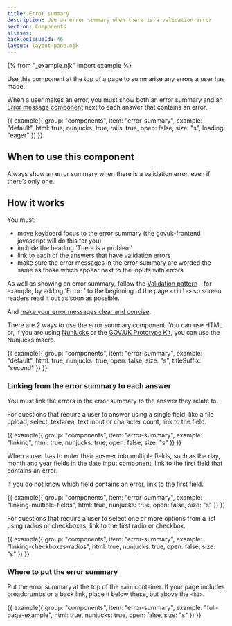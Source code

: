 ```yaml
---
title: Error summary
description: Use an error summary when there is a validation error
section: Components
aliases:
backlogIssueId: 46
layout: layout-pane.njk
---
```


{% from "_example.njk" import example %}

Use this component at the top of a page to summarise any errors a user has made.

When a user makes an error, you must show both an error summary and an [Error message component](/components/error-message/) next to each answer that contains an error.

{{ example({ group: "components", item: "error-summary", example: "default", html: true, nunjucks: true, rails: true, open: false, size: "s", loading: "eager" }) }}

## When to use this component

Always show an error summary when there is a validation error, even if there’s only one.

## How it works

You must:

- move keyboard focus to the error summary (the govuk-frontend javascript will do this for you)
- include the heading ‘There is a problem’
- link to each of the answers that have validation errors
- make sure the error messages in the error summary are worded the same as those which appear next to the inputs with errors

As well as showing an error summary, follow the [Validation pattern](/patterns/validation/) - for example, by adding ‘Error: ’ to the beginning of the page `<title>` so screen readers read it out as soon as possible.

And [make your error messages clear and concise](/components/error-message/#be-clear-and-concise).

There are 2 ways to use the error summary component. You can use HTML or, if you are using [Nunjucks](https://mozilla.github.io/nunjucks/) or the [GOV.UK Prototype Kit](https://prototype-kit.service.gov.uk), you can use the Nunjucks macro.

{{ example({ group: "components", item: "error-summary", example: "default", html: true, nunjucks: true, open: false, size: "s", titleSuffix: "second" }) }}

### Linking from the error summary to each answer

You must link the errors in the error summary to the answer they relate to.

For questions that require a user to answer using a single field, like a file upload, select, textarea, text input or character count, link to the field.

{{ example({ group: "components", item: "error-summary", example: "linking", html: true, nunjucks: true, open: false, size: "s" }) }}

When a user has to enter their answer into multiple fields, such as the day, month and year fields in the date input component, link to the first field that contains an error.

If you do not know which field contains an error, link to the first field.

{{ example({ group: "components", item: "error-summary", example: "linking-multiple-fields", html: true, nunjucks: true, open: false, size: "s" }) }}

For questions that require a user to select one or more options from a list using radios or checkboxes, link to the first radio or checkbox.

{{ example({ group: "components", item: "error-summary", example: "linking-checkboxes-radios", html: true, nunjucks: true, open: false, size: "s" }) }}

### Where to put the error summary

Put the error summary at the top of the `main` container. If your page includes breadcrumbs or a back link, place it below these, but above the `<h1>`.

{{ example({ group: "components", item: "error-summary", example: "full-page-example", html: true, nunjucks: true, open: false, size: "s" }) }}
